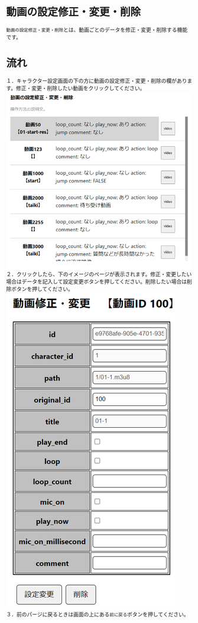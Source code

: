 # 動画の設定修正・変更・削除
`動画の設定修正・変更・削除`とは、動画ごとのデータを修正・変更・削除する機能です。

# 流れ
１．キャラクター設定画面の下の方に動画の設定修正・変更・削除の欄があります。修正・変更・削除したい動画をクリックしてください。
  ![動画設定１](./images/add_character/video_settings/addDeleteChangevideo2.png)  
２．クリックしたら、下のイメージのページが表示されます。修正・変更したい場合はデータを記入して設定変更ボタンを押してください。削除したい場合は削除ボタンを押してください。  
  ![動画設定２](./images/add_character/video_settings/changeData.png)    
３．前のパージに戻るときは画面の上にある`前に戻る`ボタンを押してください。

<!-- # 使い方
* 動画IDを追加する項目はoriginal_idを入力して `+`を押すと追加されます。削除する場合は `-`ボタンを押してください。
* `spj_category`は必ず記入してください。 -->
<!-- * `hit_words`、追加する場合は特定単語と特定単語の時流す動画のoriginal_idを記入して `+`ボタンを押してください。削除する場合は削除する単語を`単語`欄に記入して `-`ボタンを押してください。 -->
<!-- * `replacement_list`、追加する場合は動画IDのoriginal_idを記入し、変換IDのoriginal_idを記入して`+`ボタンを押してください。削除する場合は削除する動画IDのoriginal_idを`動画original_id`欄に記入して `-`ボタンを押してください。
   -->